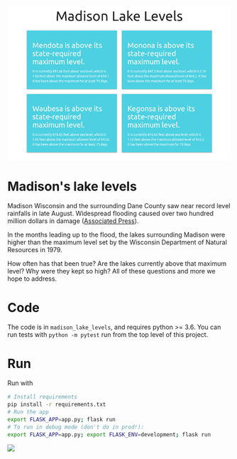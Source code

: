 ![](/static/website-image.png)

# Madison's lake levels

Madison Wisconsin and the surrounding Dane County saw near record level rainfalls in late August. Widespread flooding caused over two hundred million dollars in damage ([Associated Press](https://apnews.com/15a2ca91bcb94840bceb192365cf01a1)).

In the months leading up to the flood, the lakes surrounding Madison were higher than the maximum level set by the Wisconsin Department of Natural Resources in 1979.

How often has that been true? Are the lakes currently above that maximum level? Why were they kept so high? All of these questions and more we hope to address.

# Code

The code is in `madison_lake_levels`, and requires python >= 3.6. You can run tests with `python -m pytest` run from the top level of this project.

# Run

Run with

```bash
# Install requirements
pip install -r requirements.txt
# Run the app
export FLASK_APP=app.py; flask run
# To run in debug mode (don't do in prod!):
export FLASK_APP=app.py; export FLASK_ENV=development; flask run
```

![](https://travis-ci.com/kbrose/madison-lake-levels.svg?branch=master)
